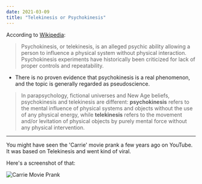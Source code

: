 ```yaml
---
date: 2021-03-09
title: "Telekinesis or Psychokinesis"
---
```


According to [Wikipedia](https://en.wikipedia.org/wiki/Psychokinesis):

> Psychokinesis, or telekinesis, is an alleged psychic ability allowing a person to influence a physical system without physical interaction. Psychokinesis experiments have historically been criticized for lack of proper controls and repeatability.

- There is no proven evidence that psychokinesis is a real phenomenon, and the topic is generally regarded as pseudoscience.

> In parapsychology, fictional universes and New Age beliefs, psychokinesis and telekinesis are different: **psychokinesis** refers to the mental influence of physical systems and objects without the use of any physical energy, while **telekinesis** refers to the movement and/or levitation of physical objects by purely mental force without any physical intervention.

---

You might have seen the 'Carrie' movie prank a few years ago on YouTube. It was based on Telekinesis and went kind of viral.

Here's a screenshot of that:

![Carrie Movie Prank](https://digitalsynopsis.com/wp-content/uploads/2013/12/carrie-telekinetic-coffee-shop-prank.jpg)